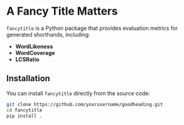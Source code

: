 # A Fancy Title Matters

`fancytitle` is a Python package that provides evaluation metrics for generated shorthands, including:

- **WordLikeness**
- **WordCoverage**
- **LCSRatio**

## Installation

You can install `fancytitle` directly from the source code:

```bash
git clone https://github.com/yourusername/goodheading.git
cd fancytitle
pip install .
```